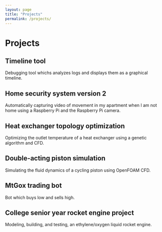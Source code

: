 ```yaml
---
layout: page
title: "Projects"
permalink: /projects/
---
```


# Projects

## Timeline tool
Debugging tool whichs analyzes logs and displays them as a graphical timeline.

## Home security system version 2
Automatically capturing video of movement in my apartment when I am not home using a Raspberry Pi and the Raspberry Pi camera.

## Heat exchanger topology optimization
Optimizing the outlet temperature of a heat exchanger using a genetic algorithm and CFD.

## Double-acting piston simulation
Simulating the fluid dynamics of a cycling piston using OpenFOAM CFD.

## MtGox trading bot
Bot which buys low and sells high.

## College senior year rocket engine project
Modeling, building, and testing, an ethylene/oxygen liquid rocket engine.
